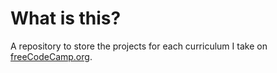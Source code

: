 # What is this?
A repository to store the projects for each curriculum I take on [freeCodeCamp.org](https://www.freecodecamp.org).
